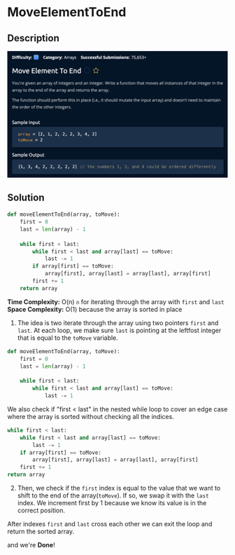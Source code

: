 # MoveElementToEnd

## Description

![description](./desc.png)

## Solution

```py
def moveElementToEnd(array, toMove):
    first = 0
    last = len(array) - 1

    while first < last:
        while first < last and array[last] == toMove:
            last -= 1
        if array[first] == toMove:
            array[first], array[last] = array[last], array[first]
        first += 1
    return array
```

**Time Complexity:** O(n) `n` for iterating through the array with `first` and `last`<br/>
**Space Complexity:** O(1) because the array is sorted in place<br/>

1. The idea is two iterate through the array using two pointers `first` and `last`. At each loop, we make sure `last` is pointing at the leftfost integer that is equal to the `toMove` variable.<br>

```py
def moveElementToEnd(array, toMove):
    first = 0
    last = len(array) - 1

    while first < last:
        while first < last and array[last] == toMove:
            last -= 1
```
We also check if "first < last" in the nested while loop to cover an edge case where the array is sorted without checking all the indices.

```py
while first < last:
    while first < last and array[last] == toMove:
        last -= 1
    if array[first] == toMove:
        array[first], array[last] = array[last], array[first]
    first += 1
return array
```

2. Then, we check if the `first` index is equal to the value that we want to shift to the end of the array(`toMove`). If so, we swap it with the `last` index. We increment first by 1 because we know its value is in the correct position.

After indexes `first` and `last` cross each other we can exit the loop and return the sorted array. <br>

and we're **Done**!
